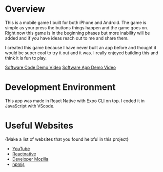 # Overview

This is a mobile game I built for both iPhone and Android. The game is simple as your press the buttons things happen and the game goes on. Right now this game is in the beginning phases but more inability will be added and if you have ideas reach out to me and share them.

I created this game because I have never built an app before and thought it would be super cool to try it out and it was. I really enjoyed building this and think it is fun to play.

[Software Code Demo Video](https://youtu.be/mL0ugTBxD2A)
[Software App Demo Video](https://youtu.be/JrJpYvA9WFg)

# Development Environment

This app was made in React Native with Expo CLI on top. I coded it in JavaScript with VScode. 

# Useful Websites

{Make a list of websites that you found helpful in this project}

- [YouTube](https://www.youtube.com/watch?v=0-S5a0eXPoc)
- [Reactnative](https://reactnative.dev/docs/touchableopacity)
- [Developer Mozilla](https://developer.mozilla.org/en-US/docs/Web/API/Navigator/vibrate)
- [npmjs](https://www.npmjs.com/package/react-native-confetti-cannon)
